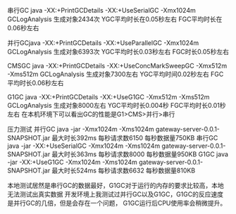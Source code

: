 串行GC java -XX:+PrintGCDetails -XX:+UseSerialGC -Xmx1024m GCLogAnalysis
生成对象2434次 YGC平均时长在0.05秒左右  FGC平均时长在0.06秒左右

并行GCjava -XX:+PrintGCDetails -XX:+UseParallelGC -Xmx1024m GCLogAnalysis
生成对象6393次 YGC平均时长0.03秒左右 FGC时长0.05秒左右

CMSGC java -XX:+PrintGCDetails -XX:+UseConcMarkSweepGC -Xmx512m -Xms512m  GCLogAnalysis
生成对象7300左右 YGC平均时间0.02秒左右 FGC平均时长0.06秒左右

G1GC java -XX:+PrintGCDetails -XX:+UseG1GC -Xmx512m -Xms512m  GCLogAnalysis
生成对象8000左右 YGC平均时长0.004秒 FGC平均时长0.01秒左右
在本机环境下可以看出GC的性能是G1>CMS>并行>串行

压力测试
并行GC java -jar -Xmx1024m -Xms1024m gateway-server-0.0.1-SNAPSHOT.jar
最大时长392ms  每秒请求数6150 每秒数据量750KB
串行GC java -jar -XX:+UseSerialGC -Xmx1024m -Xms1024m  gateway-server-0.0.1-SNAPSHOT.jar
最大时长363ms 每秒请求数8000 每秒数据量950KB
G1GC java -jar -XX:+UseG1GC -Xmx1024m -Xms1024m  gateway-server-0.0.1-SNAPSHOT.jar
最大时长524ms  每秒请求数6632 每秒数据量810KB

本地测试居然是串行GC的数据最好，G1GC对于运行的内存的要求比较高，本地无法测试出真实数据
开发环境上我测试过并行GC以及G1GC，G1GC的反应速度是并行GC的几倍，但是会存在一个问题，
G1GC运行后CPU使用率会稍微提升。